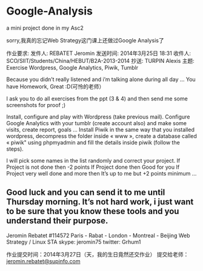 # Google-Analysis
a mini project done in my Asc2

sorry,我真的忘记Web Strategy这门课上还做过Google Analysis了

作业要求:
发件人: REBATET Jeromin
发送时间: 2014年3月25日 18:31
收件人: SCO/SIIT/Students/China/HEBUT/B2A-2013-2014
抄送: TURPIN Alexis
主题: Exercise Wordpress, Google Analytics, Piwik, Tumblr
 
Because you didn’t really listened and i’m talking alone during all day …
You have Homework, Great :D(可怜的老师）

I ask you to do all exercises from the ppt (3 & 4) and then send me some screenshots for proof ;)

Install, configure and play with Wordpress (take previous mail).
Configure Google Analytics with your tumblr (create account also) and make some visits, create report, goals …
Install Piwik in the same way that you installed wordpress, decompress the folder inside « www », create a database called « piwik" using phpmyadmin and fill the details inside piwik (follow the steps).

I will pick some names in the list randomly and correct your project.
If Project is not done
then -2 points
If Project done
then Good for you
If Project very well done and more
then It’s up to me but +2 points minimum …

Good luck and you can send it to me until Thursday morning.
It’s not hard work, i just want to be sure that you know these tools and you understand their purpose.
--
Jeromin Rebatet #114572
Paris - Rabat - London - Montreal - Beijing
Web Strategy / Linux STA
skype: jeromin75
twitter: Grhum1

作业提交时间：2014年3月27日（天，我的生日竟然还交作业）
提交给老师：jeromin.rebatet@supinfo.com
